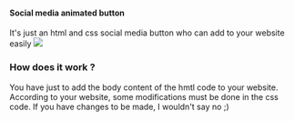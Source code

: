 #### Social media animated button
It's just an html and css social media button who can add to your website easily
<img draggable="false" src="https://user-images.githubusercontent.com/109299545/185746278-41aa32bb-9490-472c-88e6-dd737959edd6.gif">
### How does it work ?
You have just to add the body content of the hmtl code to your website.
According to your website, some modifications must be done in the css code.
If you have changes to be made, I wouldn't say no ;)
